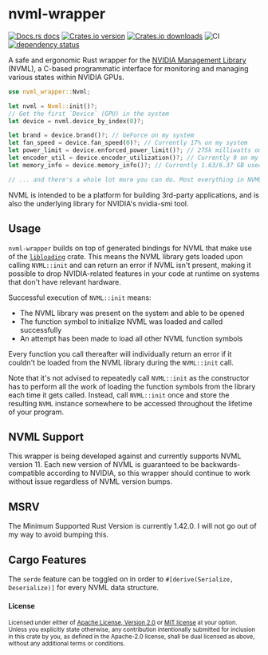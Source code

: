 # nvml-wrapper

[![Docs.rs docs](https://docs.rs/nvml-wrapper/badge.svg)](https://docs.rs/nvml-wrapper)
[![Crates.io version](https://img.shields.io/crates/v/nvml-wrapper.svg?style=flat-square)](https://crates.io/crates/nvml-wrapper)
[![Crates.io downloads](https://img.shields.io/crates/d/nvml-wrapper.svg?style=flat-square)](https://crates.io/crates/nvml-wrapper)
![CI](https://github.com/Cldfire/nvml-wrapper/workflows/CI/badge.svg)
[![dependency status](https://deps.rs/repo/github/cldfire/nvml-wrapper/status.svg)](https://deps.rs/repo/github/cldfire/nvml-wrapper)

A safe and ergonomic Rust wrapper for the [NVIDIA Management Library][nvml] (NVML),
a C-based programmatic interface for monitoring and managing various states within
NVIDIA GPUs.

```rust
use nvml_wrapper::Nvml;

let nvml = Nvml::init()?;
// Get the first `Device` (GPU) in the system
let device = nvml.device_by_index(0)?;

let brand = device.brand()?; // GeForce on my system
let fan_speed = device.fan_speed(0)?; // Currently 17% on my system
let power_limit = device.enforced_power_limit()?; // 275k milliwatts on my system
let encoder_util = device.encoder_utilization()?; // Currently 0 on my system; Not encoding anything
let memory_info = device.memory_info()?; // Currently 1.63/6.37 GB used on my system

// ... and there's a whole lot more you can do. Most everything in NVML is wrapped and ready to go
```

NVML is intended to be a platform for building 3rd-party applications, and is
also the underlying library for NVIDIA's nvidia-smi tool.

## Usage

`nvml-wrapper` builds on top of generated bindings for NVML that make use of the
[`libloading`][libloading] crate. This means the NVML library gets loaded upon
calling `NVML::init` and can return an error if NVML isn't present, making it
possible to drop NVIDIA-related features in your code at runtime on systems that
don't have relevant hardware.

Successful execution of `NVML::init` means:

* The NVML library was present on the system and able to be opened
* The function symbol to initialize NVML was loaded and called successfully
* An attempt has been made to load all other NVML function symbols

Every function you call thereafter will individually return an error if it couldn't
be loaded from the NVML library during the `NVML::init` call.

Note that it's not advised to repeatedly call `NVML::init` as the constructor
has to perform all the work of loading the function symbols from the library
each time it gets called. Instead, call `NVML::init` once and store the resulting
`NVML` instance somewhere to be accessed throughout the lifetime of your program.

## NVML Support

This wrapper is being developed against and currently supports NVML version
11. Each new version of NVML is guaranteed to be backwards-compatible according
to NVIDIA, so this wrapper should continue to work without issue regardless of
NVML version bumps.

## MSRV

The Minimum Supported Rust Version is currently 1.42.0. I will not go out of my
way to avoid bumping this.

## Cargo Features

The `serde` feature can be toggled on in order to `#[derive(Serialize, Deserialize)]`
for every NVML data structure.

#### License

<sup>
Licensed under either of <a href="LICENSE-APACHE">Apache License, Version
2.0</a> or <a href="LICENSE-MIT">MIT license</a> at your option.
</sup>

<br>

<sub>
Unless you explicitly state otherwise, any contribution intentionally submitted
for inclusion in this crate by you, as defined in the Apache-2.0 license, shall
be dual licensed as above, without any additional terms or conditions.
</sub>

[nvml]: https://developer.nvidia.com/nvidia-management-library-nvml
[libloading]: https://github.com/nagisa/rust_libloading

